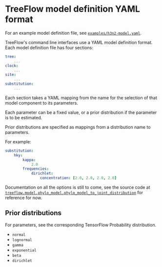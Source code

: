 # TreeFlow model definition YAML format

For an example model definition file, see [`examples/h3n2-model.yaml`](../examples/h3n2-model.yaml).

TreeFlow's command line interfaces use a YAML model definition format. Each model definition file has four sections:

```yaml
tree:
    ...
clock:
    ...
site:
    ...
substitution:
    ...
```

Each section takes a YAML mapping from the name for the selection of that model component to its parameters.

Each parameter can be a fixed value, or a prior distribution if the parameter is to be estimated.

Prior distributions are specified as mappings from a distribution name to parameters.

For example:

```yaml
substitution:
    hky:
        kappa:
            2.0
        frequencies:
            dirichlet:
                concentration: [2.0, 2.0, 2.0, 2.0]

```

Documentation on all the options is still to come, see the source code at [`treeflow.model.phylo_model.phylo_model_to_joint_distribution`](treeflow/model/phylo_model.py) for reference for now.

## Prior distributions

For parameters, see the corresponding TensorFlow Probability distribution.

* `normal`
* `lognormal`
* `gamma`
* `exponential`
* `beta`
* `dirichlet`